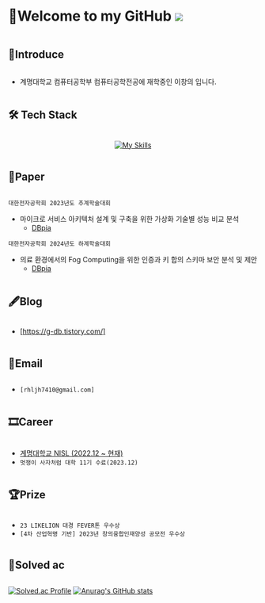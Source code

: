 # 👋Welcome to my GitHub ![](https://komarev.com/ghpvc/?username=changuii&label=Profile%20views&color=af4bf1&style=flat) 

<h2 style="display: inline-block; vertical-align: middle;">📌Introduce</h2>

- 계명대학교 컴퓨터공학부 컴퓨터공학전공에 재학중인 이창의 입니다.
  
<h2 style="display: inline-block; vertical-align: middle;">🛠 Tech Stack </h2>

<div align=center>
<!-- 

<img src="./assets/Java-Light.svg" alt="" height=100px>

<img src="./assets/AWS-Light.svg" alt="" height=100px>
<img src="./assets/Docker.svg" alt="" height=100px>
<img src="./assets/MySQL-Light.svg" alt="" height=100px> 
<img src="./assets/Gradle-Light.svg" alt="" height=100px>
<img src="./assets/Hibernate-Light.svg" alt="" height=100px>
-->

[![My Skills](https://skillicons.dev/icons?i=spring,docker,hibernate&theme=light)](https://skillicons.dev)




</div>


<h2 style="display: inline-block; vertical-align: middle;">📜Paper</h2>

`대한전자공학회 2023년도 추계학술대회`
- 마이크로 서비스 아키텍처 설계 및 구축을 위한 가상화 기술별 성능 비교 분석
  - [DBpia](https://www.dbpia.co.kr/journal/articleDetail?nodeId=NODE11701299)

`대한전자공학회 2024년도 하계학술대회`
- 의료 환경에서의 Fog Computing을 위한 인증과 키 합의 스키마 보안 분석 및 제안
  - [DBpia](https://www.dbpia.co.kr/journal/articleDetail?nodeId=NODE11891096)
  
<h2 style="display: inline-block; vertical-align: middle;">🖋Blog</h2>

- [https://g-db.tistory.com/]

<h2 style="display: inline-block; vertical-align: middle;">📧Email</h2>

- `[rhljh7410@gmail.com]`

<h2 style="display: inline-block; vertical-align: middle;">🎞Career </h2>

- [계명대학교 NISL (2022.12 ~ 현재)](http://nisl.kmu.ac.kr/members.html)
- `멋쟁이 사자처럼 대학 11기 수료(2023.12)`

<h2 style="display: inline-block; vertical-align: middle;">🏆Prize </h2>

- `23 LIKELION 대경 FEVER톤 우수상`
- `[4차 산업혁명 기반] 2023년 창의융합인재양성 공모전 우수상`

<h2 style="display: inline-block; vertical-align: middle;">🏅Solved ac </h2>

[![Solved.ac Profile](http://mazassumnida.wtf/api/generate_badge?boj=rhljh201)](https://solved.ac/rhljh201)
[![Anurag's GitHub stats](https://github-readme-stats.vercel.app/api?username=changuii&theme=graywhite)](https://github.com/anuraghazra/github-readme-stats)  
